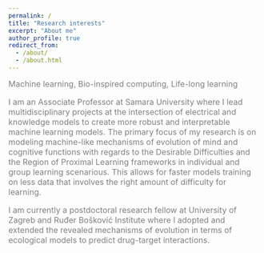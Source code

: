 ```yaml
---
permalink: /
title: "Research interests"
excerpt: "About me"
author_profile: true
redirect_from: 
  - /about/
  - /about.html
---
```

<span style="color:gray; font-size:16px;">
Machine learning, Bio-inspired computing, Life-long learning

I am an Associate Professor at Samara University where I lead multidisciplinary projects at the intersection of electrical and knowledge models to create more robust and interpretable machine learning models. The primary focus of my research is on modeling machine-like mechanisms of evolution of mind and cognitive functions with regards to the Desirable Difficulties and the Region of Proximal Learning frameworks in individual and group learning scenarious. This allows for faster models training on less data that involves the right amount of difficulty for learning.  <br>     

I am currently a postdoctoral research fellow at University of Zagreb and Ruđer Bošković Institute where I adopted and extended the revealed mechanisms of evolution in terms of ecological models to predict drug-target interactions.   

